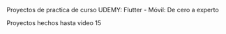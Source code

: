 Proyectos de practica de curso UDEMY: Flutter - Móvil: De cero a experto

Proyectos hechos hasta video 15